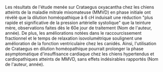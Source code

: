 Les résultats de l'étude menée sur Crataegus oxyacantha chez les chiens atteints de la maladie mitrale mixomateuse (MMVD) en phase initiale ont révélé que la dilution homéopathique à 6 cH induisait une réduction "plus rapide et significative de la pression artérielle systolique" que la teinture mère, observations faites dès le 60e jour de traitement (Nom de l'auteur, année). De plus, les améliorations notées dans le raccourcissement fractionnel et le temps de relaxation isovolumétrique soulignent une amélioration de la fonction ventriculaire chez les canidés. Ainsi, l'utilisation de Crataegus en dilution homéopathique pourrait prolonger la phase asymptomatique d'insuffisance cardiaque chez les chiens hypertendus et cardiopathiques atteints de MMVD, sans effets indésirables rapportés (Nom de l'auteur, année).